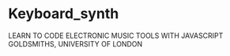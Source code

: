 # Keyboard_synth
LEARN TO CODE ELECTRONIC MUSIC TOOLS WITH JAVASCRIPT GOLDSMITHS, UNIVERSITY OF LONDON
